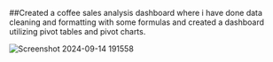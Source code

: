 ##Created a coffee sales analysis dashboard where i have done data cleaning and formatting with some formulas and created a dashboard utilizing pivot tables and pivot charts.

![Screenshot 2024-09-14 191558](https://github.com/user-attachments/assets/81b53cbb-5be9-4c9f-9dca-5843cd6467d5)


